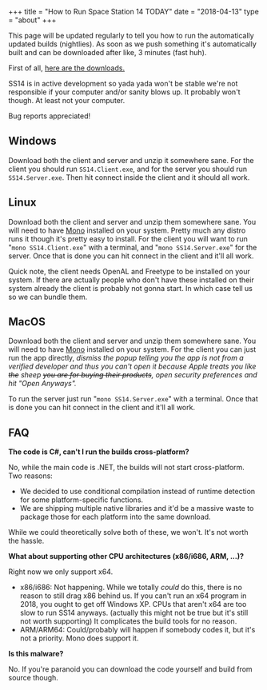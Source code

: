 +++
title = "How to Run Space Station 14 TODAY"
date = "2018-04-13"
type = "about"
+++

This page will be updated regularly to tell you how to run the automatically updated builds (nightlies). As soon as we push something it's automatically built and can be downloaded after like, 3 minutes (fast huh).

First of all, [here are the downloads.](https://builds.spacestation14.io/jenkins/job/SS14%20Content/)

SS14 is in active development so yada yada won't be stable we're not responsible if your computer and/or sanity blows up.
It probably won't though. At least not your computer.

Bug reports appreciated!

## Windows

Download both the client and server and unzip it somewhere sane.
For the client you should run `SS14.Client.exe`, and for the server you should run `SS14.Server.exe`.
Then hit connect inside the client and it should all work.

## Linux

Download both the client and server and unzip them somewhere sane.
You will need to have [Mono](https://www.mono-project.com/) installed on your system. Pretty much any distro runs it though it's pretty easy to install.
For the client you will want to run "`mono SS14.Client.exe`" with a terminal, and "`mono SS14.Server.exe`" for the server.
Once that is done you can hit connect in the client and it'll all work.

Quick note, the client needs OpenAL and Freetype to be installed on your system. If there are actually people who don't have these installed on their system already the client is probably not gonna start. In which case tell us so we can bundle them.

## MacOS

Download both the client and server and unzip them somewhere sane.
You will need to have [Mono](https://www.mono-project.com/) installed on your system.
For the client you can just run the app directly, *dismiss the popup telling you the app is not from a verified developer and thus you can't open it because Apple treats you like ~~the~~ sheep ~~you are for buying their products~~, open security preferences and hit "Open Anyways".*

To run the server just run "`mono SS14.Server.exe`" with a terminal.
Once that is done you can hit connect in the client and it'll all work.

## FAQ

**The code is C#, can't I run the builds cross-platform?**

No, while the main code is .NET, the builds will not start cross-platform. Two reasons:

* We decided to use conditional compilation instead of runtime detection for some platform-specific functions.
* We are shipping multiple native libraries and it'd be a massive waste to package those for each platform into the same download.

While we could theoretically solve both of these, we won't. It's not worth the hassle.

**What about supporting other CPU architectures (x86/i686, ARM, ...)?**

Right now we only support x64.

* x86/i686: Not happening. While we totally *could* do this, there is no reason to still drag x86 behind us. If you can't run an x64 program in 2018, you ought to get off Windows XP. CPUs that aren't x64 are too slow to run SS14 anyways. (actually this might not be true but it's still not worth supporting) It complicates the build tools for no reason.
* ARM/ARM64: Could/probably will happen if somebody codes it, but it's not a priority. Mono does support it.

**Is this malware?**

No. If you're paranoid you can download the code yourself and build from source though.
